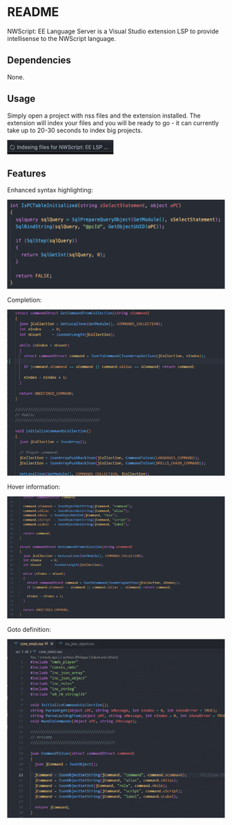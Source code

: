 # README

NWScript: EE Language Server is a Visual Studio extension LSP to provide intellisense to the NWScript language.

## Dependencies

None.

## Usage

Simply open a project with nss files and the extension installed. The extension will index your files and you will be ready to go - it can currently take up to 20-30 seconds to index
big projects.

![](./images/loading.png)

## Features

Enhanced syntax highlighting:

![](./images/syntax-highlighting.png)

Completion:

![](./images/completion.gif)

Hover information:

![](./images/hover.gif)

Goto definition:

![](./images/goto.gif)
